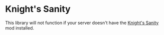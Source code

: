 # Knight's Sanity
This library will not function if your server doesn't have the [Knight's Sanity](https://steamcommunity.com/sharedfiles/filedetails/?id=3373599765) mod installed.
